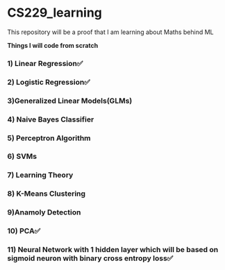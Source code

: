# CS229_learning
This repository will be a proof that I am learning about Maths behind ML

**Things I will code from scratch**
### 1) Linear Regression✅
### 2) Logistic Regression✅
### 3)Generalized Linear Models(GLMs)
### 4) Naive Bayes Classifier
### 5) Perceptron Algorithm
### 6) SVMs
### 7) Learning Theory
### 8) K-Means Clustering
### 9)Anamoly Detection
### 10) PCA✅
### 11) Neural Network with 1 hidden layer which will be based on sigmoid neuron with binary cross entropy loss✅
